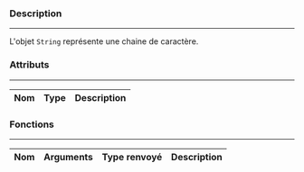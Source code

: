 ### Description
---
L'objet `String` représente une chaine de caractère.

### Attributs
---

|     Nom     |    Type     | Description                |
| :---------: | :---------: | :------------------------- |


### Fonctions
---

|      Nom       |         Arguments         | Type renvoyé | Description                   |
| :------------: | :-----------------------: | :----------: | ----------------------------- |


